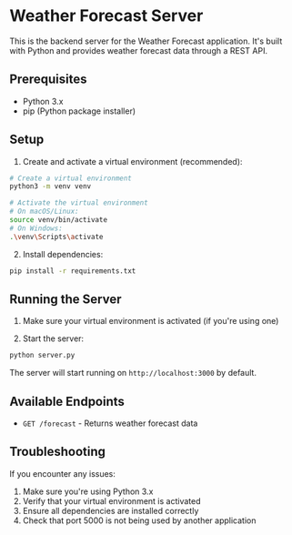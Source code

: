 # Weather Forecast Server

This is the backend server for the Weather Forecast application. It's built with Python and provides weather forecast data through a REST API.

## Prerequisites

- Python 3.x
- pip (Python package installer)

## Setup

1. Create and activate a virtual environment (recommended):

```bash
# Create a virtual environment
python3 -m venv venv

# Activate the virtual environment
# On macOS/Linux:
source venv/bin/activate
# On Windows:
.\venv\Scripts\activate
```

2. Install dependencies:

```bash
pip install -r requirements.txt
```

## Running the Server

1. Make sure your virtual environment is activated (if you're using one)

2. Start the server:

```bash
python server.py
```

The server will start running on `http://localhost:3000` by default.

## Available Endpoints

- `GET /forecast` - Returns weather forecast data

## Troubleshooting

If you encounter any issues:

1. Make sure you're using Python 3.x
2. Verify that your virtual environment is activated
3. Ensure all dependencies are installed correctly
4. Check that port 5000 is not being used by another application 
